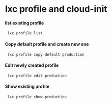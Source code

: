 # lxc profile and cloud-init

#### list existing profile

<code> lxc profile list </code>

#### Copy default profile and create new one

<code> lxc profile copy default production </code>

#### Edit newly created profile

<code> lxc profile edit production </code>

#### Show existing profile

<code> lxc profile show production </code>
